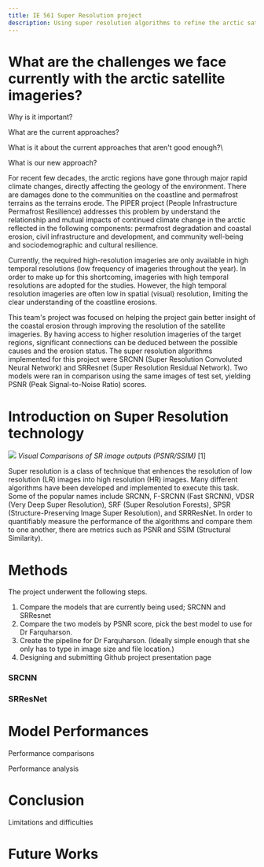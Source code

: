 ```yaml
---
title: IE 561 Super Resolution project 
description: Using super resolution algorithms to refine the arctic satellite imageries
--- 
```


# What are the challenges we face currently with the arctic satellite imageries? 


Why is it important?

What are the current approaches?

What is it about the current approaches that aren't good enough?\

What is our new approach?



For recent few decades, the arctic regions have gone through major rapid climate changes, directly affecting the geology of the environment. There are damages done to the communities on the coastline and permafrost terrains as the terrains erode. The PIPER project (People Infrastructure Permafrost Resilience) addresses this problem by understand the relationship and mutual impacts of continued climate change in the arctic reflected in the following components: permafrost degradation and coastal erosion, civil infrastructure and development, and community well-being and sociodemographic and cultural resilience.

Currently, the required high-resolution imageries are only available in high temporal resolutions (low frequency of imageries throughout the year). In order to make up for this shortcoming, imageries with high temporal resolutions are adopted for the studies. However, the high temporal resolution imageries are often low in spatial (visual) resolution, limiting the clear understanding of the coastline erosions. 

This team's project was focused on helping the project gain better insight of the coastal erosion through improving the resolution of the satellite imageries. By having access to higher resolution imageries of the target regions, significant connections can be deduced between the possible causes and the erosion status. The super resolution algorithms implemented for this project were SRCNN (Super Resolution Convoluted Neural Network) and SRResnet (Super Resolution Residual Network). Two models were ran in comparison using the same images of test set, yielding PSNR (Peak Signal-to-Noise Ratio) scores.



# Introduction on Super Resolution technology

![](http://www.sysu-hcp.net/wp-content/uploads/2017/06/4.png)
_Visual Comparisons of SR image outputs (PSNR/SSIM)_ [1]


Super resolution is a class of technique that enhences the resolution of low resolution (LR) images into high resolution (HR) images. Many different algorithms have been developed and implemented to execute this task. Some of the popular names include SRCNN, F-SRCNN (Fast SRCNN), VDSR (Very Deep Super Resolution), SRF (Super Resolution Forests), SPSR (Structure-Preserving Image Super Resolution), and SRRResNet. In order to quantifiably measure the performance of the algorithms and compare them to one another, there are metrics such as PSNR and SSIM (Structural Similarity).


# Methods
The project underwent the following steps.
1. Compare the models that are currently being used; SRCNN and SRResnet
2. Compare the two models by PSNR score, pick the best model to use for Dr Farquharson.
3. Create the pipeline for Dr Farquharson. (Ideally simple enough that she only has to type in image size and file location.)
4. Designing and submitting Github project presentation page
### SRCNN
### SRResNet



# Model Performances

Performance comparisons

Performance analysis

# Conclusion

Limitations and difficulties


# Future Works


